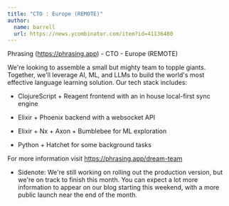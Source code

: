 ```yaml
---
title: "CTO : Europe (REMOTE)"
author:
  name: barrell
  url: https://news.ycombinator.com/item?id=41136480
---
```

Phrasing (<a href="https:&#x2F;&#x2F;phrasing.app" rel="nofollow">https:&#x2F;&#x2F;phrasing.app</a>) - CTO - Europe (REMOTE)

We&#x27;re looking to assemble a small but mighty team to topple giants. Together, we&#x27;ll leverage AI, ML, and LLMs to build the world&#x27;s most effective language learning solution. Our tech stack includes:

- ClojureScript + Reagent frontend with an in house local-first sync engine

- Elixir + Phoenix backend with a websocket API

- Elixir + Nx + Axon + Bumblebee for ML exploration

- Python + Hatchet for some background tasks

For more information visit <a href="https:&#x2F;&#x2F;phrasing.app&#x2F;dream-team" rel="nofollow">https:&#x2F;&#x2F;phrasing.app&#x2F;dream-team</a>

* Sidenote: We&#x27;re still working on rolling out the production version, but we&#x27;re on track to finish this month. You can expect a lot more information to appear on our blog starting this weekend, with a more public launch near the end of the month.
